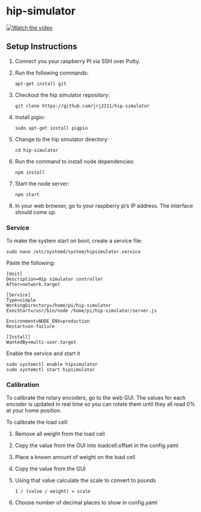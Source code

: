 # hip-simulator

[![Watch the video](https://img.youtube.com/vi/GWS1tOsrW-c/hqdefault.jpg)](https://youtu.be/GWS1tOsrW-c)


## Setup Instructions

1. Connect you your raspberry PI via SSH over Putty.
2. Run the following commands:

   `apt-get install git`
   
3. Checkout the hip simulator repository:

   `git clone https://github.com/jrj2211/hip-simulator`
   
4. Install pigio:

   `sudo apt-get install pigpio`
   
5. Change to the hip simulator directory:

   `cd hip-simulator`
   
6. Run the command to install node dependencies:

   `npm install`
   
7. Start the node server:

    `npm start`
    
8. In your web browser, go to your raspberry pi’s IP address. The interface should come up.

### Service

To make the system start on boot, create a service file: 

```
sudo nano /etc/systemd/system/hipsimulator.service
```

Paste the following:

```
[Unit]
Description=Hip simulator controller
After=network.target

[Service]
Type=simple
WorkingDirectory=/home/pi/hip-simulator
ExecStart=/usr/bin/node /home/pi/hip-simulator/server.js

Environment=NODE_ENV=production
Restart=on-failure

[Install]
WantedBy=multi-user.target
```

Enable the service and start it
```
sudo systemctl enable hipsimulator
sudo systemctl start hipsimulator
```

### Calibration

To calibrate the rotary encoders, go to the web GUI. The values for each encoder is updated in real time so you can rotate them until they all read 0% at your home position.

To calibrate the load cell:

1. Remove all weight from the load cell
2. Copy the value from the GUI into loadcell.offset in the config.yaml
3. Place a known amount of weight on the load cell
4. Copy the value from the GUI
5. Using that value calculate the scale to convert to pounds

   `1 / (value / weight) = scale`
6. Choose number of decimal places to show in config.yaml
